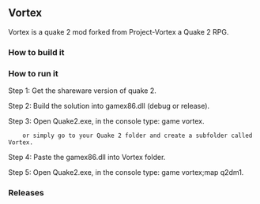 ## Vortex
Vortex is a quake 2 mod forked from Project-Vortex a Quake 2 RPG.

### How to build it

### How to run it
Step 1: Get the shareware version of quake 2.

Step 2: Build the solution into gamex86.dll (debug or release).

Step 3: Open Quake2.exe, in the console type: game vortex.

        or simply go to your Quake 2 folder and create a subfolder called Vortex.
        
Step 4: Paste the gamex86.dll into Vortex folder.

Step 5: Open Quake2.exe, in the console type: game vortex;map q2dm1.
 
### Releases
